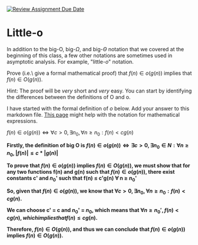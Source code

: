 [![Review Assignment Due Date](https://classroom.github.com/assets/deadline-readme-button-24ddc0f5d75046c5622901739e7c5dd533143b0c8e959d652212380cedb1ea36.svg)](https://classroom.github.com/a/wM4-KOzy)
# Little-o

In addition to the big-O, big-$\Omega$, and big-$\Theta$ notation that
we covered at the beginning of this class, a few other notations are sometimes
used in asymptotic analysis.  For example, "little-$o$" notation.

Prove (i.e.\ give a formal mathematical proof) that $f(n)\in o(g(n))$ implies
that $f(n)\in O(g(n))$.

Hint: The proof will be *very* short and *very* easy. You can start by
identifying the differences between the definitions of O and o.

I have started with the formal definition of $o$ below. Add your answer to this
markdown file. [This
page](https://docs.github.com/en/get-started/writing-on-github/working-with-advanced-formatting/writing-mathematical-expressions)
might help with the notation for mathematical expressions.

$f(n)\in o(g(n)) \iff \forall c>0, \exists n_0, \forall n\ge n_0: f(n) < c g(n)$

**Firstly, the definition of big O is $f(n)\in o(g(n)) \iff \exists c>0, \exists n_0 \in N : \forall n\ge n_0, |f(n)| \le c * |g(n)|$**

**To prove that $f(n)\in o(g(n))$ implies $f(n)\in O(g(n))$, we must show that for any two functions f(n) and g(n) such that $f(n)\in o(g(n))$, there exist constants c' and $n_0$' such that f(n) $\le$ c'g(n) $\forall$ n $\ge$ $n_0$'**

**So, given that $f(n)\in o(g(n))$, we know that $\forall c>0, \exists n_0, \forall n\ge n_0: f(n) < c g(n)$.**

**We can choose c' = c and $n_0$' = $n_0$, which means that $\forall n \ge n_0', f(n) < cg(n), which implies that f(n) \le cg(n).$**

**Therefore, $f(n)\in O(g(n))$, and thus we can conclude that $f(n)\in o(g(n))$ implies $f(n)\in O(g(n))$.**
